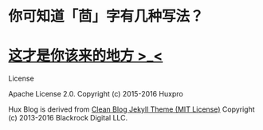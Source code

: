 # 你可知道「茴」字有几种写法？

# [这才是你该来的地方 >_<](https://abeljoo.github.io)

License

Apache License 2.0.
Copyright (c) 2015-2016 Huxpro

Hux Blog is derived from [Clean Blog Jekyll Theme (MIT License)](https://github.com/BlackrockDigital/startbootstrap-clean-blog-jekyll/)
Copyright (c) 2013-2016 Blackrock Digital LLC.
